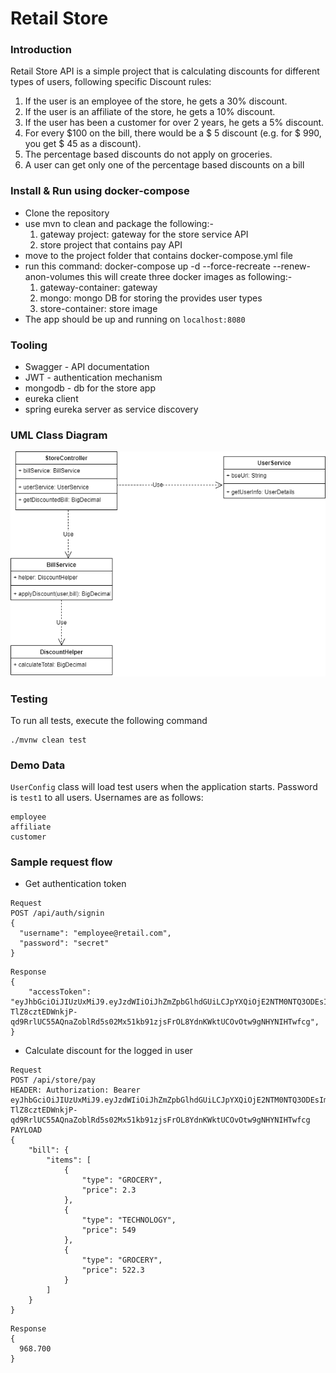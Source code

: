 # Retail Store

### Introduction
Retail Store API is a simple project that is calculating discounts for different
types of users, following specific Discount rules:

1. If the user is an employee of the store, he gets a 30% discount.
2. If the user is an affiliate of the store, he gets a 10% discount.
3. If the user has been a customer for over 2 years, he gets a 5% discount.
4. For every $100 on the bill, there would be a $ 5 discount (e.g. for $ 990, you get $ 45 as
a discount).
5. The percentage based discounts do not apply on groceries.
6. A user can get only one of the percentage based discounts on a bill

### Install & Run using docker-compose
- Clone the repository
- use mvn to clean and package the following:-
  1. gateway project: gateway for the store service API
  2. store project that contains pay API
- move to the project folder that contains docker-compose.yml file
- run this command: docker-compose up -d --force-recreate  --renew-anon-volumes  this will create three docker images as following:-
  1. gateway-container: gateway
  2. mongo: mongo DB for storing the provides user types
  3. store-container: store image
- The app should be up and running on `localhost:8080`

### Tooling
- Swagger - API documentation
- JWT - authentication mechanism
- mongodb - db for the store app
- eureka client
- spring eureka server as service discovery

### UML Class Diagram
![](store-app.png)

### Testing
To run all tests, execute the following command
```
./mvnw clean test
```

### Demo Data
`UserConfig` class will load test users when the application starts.
Password is `test1` to all users.
Usernames are as follows:
```
employee
affiliate
customer
```
### Sample request flow
- Get authentication token
```
Request
POST /api/auth/signin
{
  "username": "employee@retail.com",
  "password": "secret"
}
```
```$xslt
Response
{
    "accessToken": "eyJhbGciOiJIUzUxMiJ9.eyJzdWIiOiJhZmZpbGlhdGUiLCJpYXQiOjE2NTM0NTQ3ODEsImV4cCI6MTY1MzU0MTE4MX0.rQz-TlZ8cztEDWnkjP-qd9RrlUC55AQnaZoblRd5s02Mx51kb91zjsFrOL8YdnKWktUCOvOtw9gNHYNIHTwfcg",
}
```
- Calculate discount for the logged in user
```$xslt
Request
POST /api/store/pay
HEADER: Authorization: Bearer eyJhbGciOiJIUzUxMiJ9.eyJzdWIiOiJhZmZpbGlhdGUiLCJpYXQiOjE2NTM0NTQ3ODEsImV4cCI6MTY1MzU0MTE4MX0.rQz-TlZ8cztEDWnkjP-qd9RrlUC55AQnaZoblRd5s02Mx51kb91zjsFrOL8YdnKWktUCOvOtw9gNHYNIHTwfcg
PAYLOAD
{
    "bill": {
        "items": [
            {
                "type": "GROCERY",
                "price": 2.3
            },
            {
                "type": "TECHNOLOGY",
                "price": 549
            },
            {
                "type": "GROCERY",
                "price": 522.3
            }
        ]
    }
}
```
```$xslt
Response
{
  968.700
}
```
